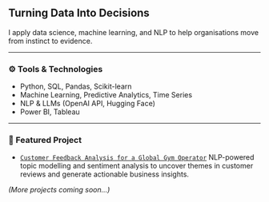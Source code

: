 ## Turning Data Into Decisions

I apply data science, machine learning, and NLP to help organisations move from instinct to evidence.

---

### ⚙️ Tools & Technologies
- Python, SQL, Pandas, Scikit-learn  
- Machine Learning, Predictive Analytics, Time Series  
- NLP & LLMs (OpenAI API, Hugging Face)  
- Power BI, Tableau  

---

### 📁 Featured Project

- [`Customer Feedback Analysis for a Global Gym Operator`]([https://github.com/nlp-topic-modelling-fitness-customer-feedback](https://github.com/shavonne-sw/nlp-topic-modelling-fitness-customer-feedback))  
  NLP-powered topic modelling and sentiment analysis to uncover themes in customer reviews and generate actionable business insights.

*(More projects coming soon...)*


